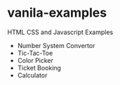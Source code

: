 # vanila-examples
HTML CSS and Javascript Examples

- Number System Convertor
- Tic-Tac-Toe
- Color Picker
- Ticket Booking
- Calculator
 